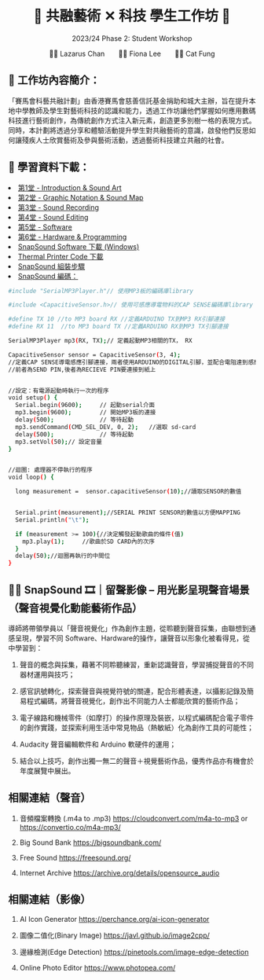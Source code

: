 
<h1 align="center">🎵 共融藝術 ✕ 科技 學生工作坊 🎵</h1>
<p align="center"> 2023/24 Phase 2: Student Workshop </p>
<p align="center">👨‍🏫 Lazarus Chan&emsp;&emsp;👩‍🏫 Fiona Lee&emsp;&emsp;🧑‍🏫 Cat Fung</p>


## 🎨 工作坊內容簡介：
「賽馬會科藝共融計劃」由香港賽馬會慈善信託基金捐助和城大主辦，旨在提升本地中學教師及學生對藝術科技的認識和能力，透過工作坊讓他們掌握如何應用數碼科技進行藝術創作，為傳統創作方式注入新元素，創造更多別樹一格的表現方式。同時，本計劃將透過分享和體驗活動提升學生對共融藝術的意識，啟發他們反思如何讓殘疾人士欣賞藝術及參與藝術活動，透過藝術科技建立共融的社會。


## 📖 學習資料下載：


<li>
   <a href="https://github.com/JC-Project-IDEA/2023-24-Phase-2-Student-Workshop/blob/main/JCIDEA-202324-Phase2-Lesson1.pdf"> 第1堂 - Introduction & Sound Art </a>
</li>
<li>
   <a href="https://github.com/JC-Project-IDEA/2023-24-Phase-2-Student-Workshop/blob/main/JCIDEA-202324-Phase2-Lesson2.pdf"> 第2堂 - Graphic Notation & Sound Map </a>
</li>
<li>
   <a href="https://github.com/JC-Project-IDEA/2023-24-Phase-2-Student-Workshop/blob/main/JCIDEA-202324-Phase2-Lesson3.pdf"> 第3堂 - Sound Recording </a>
</li>
<li>
   <a href="https://github.com/JC-Project-IDEA/2023-24-Phase-2-Student-Workshop/blob/main/JCIDEA-202324-Phase2-Lesson4.pdf"> 第4堂 - Sound Editing </a>
</li>
<li>
   <a href="https://github.com/JC-Project-IDEA/2023-24-Phase-2-Student-Workshop/blob/main/JCIDEA-202324-Phase2-Lesson5.pdf"> 第5堂 - Software </a>
</li>
<li>
   <a href="https://github.com/JC-Project-IDEA/2023-24-Phase-2-Student-Workshop/blob/main/JCIDEA-202324-Phase2-Lesson6.pdf"> 第6堂 - Hardware & Programming </a>
</li>
<li>
   <a href="https://tinyurl.com/SnapSound2024"> SnapSound Software 下載 (Windows)</a>
</li>
<li>
   <a href="https://github.com/JC-Project-IDEA/2023-24-Phase-2-Student-Workshop/blob/main/ThermalPrinter.zip"> Thermal Printer Code 下載</a>
</li>

<!--
<li>
   <a href="https://github.com/JC-Project-IDEA/2023-24-Phase-2-Student-Workshop/blob/main/JCIDEA-202324-Phase2-Lesson7.pdf"> 第7堂 - Debugging </a>
</li>
-->


<li>
   <a href="https://github.com/JC-Project-IDEA/2023-24-PHASE-2-Student-Workshop/blob/main/SnapSound-Hardware-Assemble-Instructions.pdf"> SnapSound 組裝步驟 </a>
</li>
<li>
   <a href="https://github.com/JC-Project-IDEA/2023-24-PHASE-2-Student-Workshop/blob/main/JC-Project-IDEA-phase-2/JC-Project-IDEA-phase-2.ino"> SnapSound 編碼： </a>
</li>

```sh
#include "SerialMP3Player.h"// 使用MP3板的編碼庫library

#include <CapacitiveSensor.h>// 使用可感應導電物料的CAP SENSE編碼庫library

#define TX 10 //to MP3 board RX //定義ARDUINO TX到MP3 RX引腳連接
#define RX 11  //to MP3 board TX //定義ARDUINO RX到MP3 TX引腳連接

SerialMP3Player mp3(RX, TX);// 定義起動MP3相關的TX， RX

CapacitiveSensor sensor = CapacitiveSensor(3, 4);
//定義CAP SENSE導電感應引腳連接，兩者使用ARDUINO的DIGITAL引腳，並配合電阻達到感應運作 
//前者為SEND PIN,後者為RECIEVE PIN要連接到紙上


//設定：有電源起動時執行一次的程序
void setup() {
  Serial.begin(9600);     // 起動serial介面
  mp3.begin(9600);        // 開始MP3板的連接
  delay(500);             // 等待起動
  mp3.sendCommand(CMD_SEL_DEV, 0, 2);   //選取 sd-card
  delay(500);             // 等待起動
  mp3.setVol(50);// 設定音量
}


//迴圈: 處理器不停執行的程序
void loop() {

  long measurement =  sensor.capacitiveSensor(10);//讀取SENSOR的數值


  Serial.print(measurement);//SERIAL PRINT SENSOR的數值以方便MAPPING
  Serial.println("\t");

  if (measurement >= 100){//決定觸發起動歌曲的條件(值)
    mp3.play(1);     //歌曲於SD CARD內的次序
  }
  delay(50);//迴圈再執行的中間位
}
```


## 👂🏻 SnapSound 🎞｜留聲影像 – 用光影呈現聲音場景（聲音視覺化動能藝術作品）


導師將帶領學員以「聲音視覺化」作為創作主題，從聆聽到聲音採集，由聯想到通感呈現，學習不同 Software、Hardware的操作，讓聲音以形象化被看得見，從中學習到： 


1.	聲音的概念與採集，藉著不同聆聽練習，重新認識聲音，學習捕捉聲音的不同器材運用與技巧；


2.	感官訊號轉化，探索聲音與視覺符號的關連，配合形體表達，以攝影記錄及簡易程式編碼，將聲音視覺化，創作出不同能力人士都能欣賞的藝術作品；


3.	電子線路和機械零件（如摩打）的操作原理及裝嵌，以程式編碼配合電子零件的創作實踐，並探索利用生活中常見物品（熱敏紙）化為創作工具的可能性；


4.	Audacity 聲音編輯軟件和 Arduino 軟硬件的運用；

  
5.	結合以上技巧，創作出獨一無二的聲音＋視覺藝術作品，優秀作品亦有機會於年度展覽中展出。


## 相關連結（聲音）
1. 音頻檔案轉換 (.m4a to .mp3) https://cloudconvert.com/m4a-to-mp3 or https://convertio.co/m4a-mp3/

2. Big Sound Bank https://bigsoundbank.com/

3. Free Sound https://freesound.org/

4. Internet Archive https://archive.org/details/opensource_audio


## 相關連結（影像）
1. AI Icon Generator https://perchance.org/ai-icon-generator

2. 圖像二值化(Binary Image) https://javl.github.io/image2cpp/

3. 邊緣檢測(Edge Detection) https://pinetools.com/image-edge-detection

4. Online Photo Editor https://www.photopea.com/


